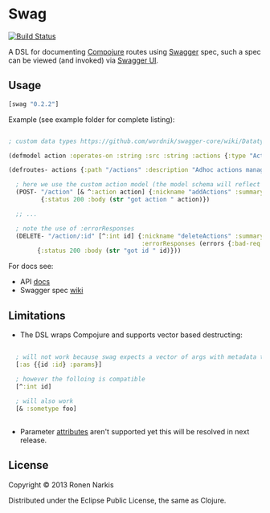 # Swag

[![Build Status](https://travis-ci.org/narkisr/swag.png)](https://travis-ci.org/narkisr/swag)

A DSL for documenting [Compojure](https://github.com/weavejester/compojure) routes using [Swagger](https://developers.helloreverb.com/swagger/) spec, such a spec can be viewed (and invoked) via [Swagger UI](https://github.com/wordnik/swagger-ui).


## Usage

```clojure
[swag "0.2.2"]
```

Example (see example folder for complete listing):

```clojure

; custom data types https://github.com/wordnik/swagger-core/wiki/Datatypes

(defmodel action :operates-on :string :src :string :actions {:type "Actions"})

(defroutes- actions {:path "/actions" :description "Adhoc actions managment"}

  ; here we use the custom action model (the model schema will reflect that).
  (POST- "/action" [& ^:action action] {:nickname "addActions" :summary "Adds an actions set"}
         {:status 200 :body (str "got action " action)})

  ;; ...

  ; note the use of :errorResponses
  (DELETE- "/action/:id" [^:int id] {:nickname "deleteActions" :summary "Deletes an action set" 
                                     :errorResponses (errors {:bad-req "Missing action"})}
        {:status 200 :body (str "got id " id)}))

```

For docs see:

 * API [docs](http://narkisr.github.io/swag/index.html)
 * Swagger spec [wiki](https://github.com/wordnik/swagger-core/wiki)

## Limitations

 * The DSL wraps Compojure and supports vector based destructing:

```clojure
 
  ; will not work because swag expects a vector of args with metadata types
  [:as {{id :id} :params}]

  ; however the folloing is compatible 
  [^:int id]
  
  ; will also work
  [& :sometype foo]
 
```

 * Parameter [attributes](https://github.com/wordnik/swagger-core/wiki/parameters) aren't supported yet this will be resolved in next release.


## License

Copyright © 2013 Ronen Narkis

Distributed under the Eclipse Public License, the same as Clojure.
